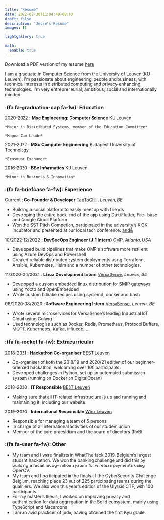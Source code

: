 ```yaml
---
title: "Resume"
date: 2022-08-30T11:04:49+08:00
draft: false
description: "Jesse's Resume"
images: []

lightgallery: true

math:
  enable: true
---
```

Download a PDF version of my resume [here](resume.pdf)

I am a graduate in Computer Science from the University of Leuven (KU Leuven). I'm passionate about engineering, 
people and business, with technical interests in distributed computing and 
privacy-enhancing technologies. I'm very entrepreneurial, ambitious, social and internationally minded.


### :(fa fa-graduation-cap fa-fw): Education
2020-2022
:   **Msc Engineering: Computer Science** KU Leuven

    *Major in Distributed Systems, member of the Education Committee*
    
    *Magna Cum Laude*

2021-2022
:   **MSc Computer Engineering** Budapest University of Technology

    *Erasmus+ Exchange*

2016-2020
:   **BSc Informatics** KU Leuven

    *Minor in Business & Innovation*

### :(fa fa-briefcase fa-fw): Experience
Current
:   **Co-Founder & Developer** [TapToChill](https://taptochill.app), *Leuven, BE*
- Building a social platform to easily meet up with friends
- Developing the entire back-end of the app using Dart/Flutter, Fire-
base and Google Cloud Platform
- Won the SST Pitch Competion, participated in the university’s KICK
Incubator and presented at our local tech conference: [and&](https://andleuven.com)

10/2022-12/2022
:   **DevSecOps Engineer (J-1 Intern)** [OMP](https://omp.com), *Atlanta, USA*
- Developed build pipelines that make OMP's software more resilient using Azure DevOps and Powershell
- Created reliable distributed system deployments using Terraform, Ansible, Kubernetes, Helm and a number of other technologies.

11/2020-04/2021
:   **Linux Development Intern** [VersaSense](https://versasense.com), *Leuven, BE*
- Developed a custom embedded linux distribution for SMIP gateways
using Yocto and OpenEmbedded
- Wrote custom bitbake recipes using systemd, docker and bash

06/2020-08/2020
:   **Software Engineering Intern** [VersaSense](https://versasense.com), *Leuven, BE*
- Wrote several microservices for VersaSense’s leading Industrial IoT
Cloud using Golang
- Used technologies such as Docker, Redis, Prometheus, Protocol
Buffers, MQTT, Kubernetes, Kafka, Influxdb, ...


### :(fa fa-rocket fa-fw): Extracurricular
2018-2021
:   **Hackathon Co-organiser** [BEST Leuven](https://bestleuven.eu)
- Co-organiser of both the 2018/19 and 2020/21 edition of our
beginner-oriented hackathon, welcoming over 100 participants
- Developed challenges in Python, set up an automated submission
system (running on Docker on DigitalOcean)

2018-2020
:   **IT Responsible** [BEST Leuven](https://bestleuven.eu)
- Making sure that all IT-related infrastructure is up and running and
maintaining it, including our website

2019-2020 
:   **International Responsible** [Wina Leuven](https://wina.be)
- Responsible for managing a team of 5 persons
- In charge of all international activities of our student union
- Member of the core praesidium and the board of directors (RvB)

### :(fa fa-user fa-fw): Other
- My team and I were finalists in WhatTheHack 2019, Belgium’s largest student
hackathon. We won the banking challenge and did this by building a facial recog-
nition system for wireless payments using OpenCV.
- My team and I participated in the finals of the CyberSecurity Challenge Belgium,
reaching place 23 out of 225 participating teams during the qualifiers. We also
won this year’s edition of the Ulyssis CTF, with 100 participants
- For my master’s thesis, I worked on improving privacy and authentication for
data aggregation in the Solid ecosystem, mainly using TypeScript and Macaroons
- I am an avid practicer of judo, having obtained the first Kyu grade.